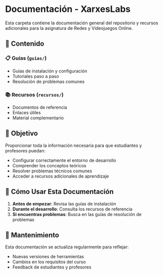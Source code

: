 # Documentación - XarxesLabs

Esta carpeta contiene la documentación general del repositorio y recursos adicionales para la asignatura de Redes y Videojuegos Online.

## 📁 Contenido

### 📋 Guías (`guias/`)
- Guías de instalación y configuración
- Tutoriales paso a paso
- Resolución de problemas comunes

### 📚 Recursos (`recursos/`)
- Documentos de referencia
- Enlaces útiles
- Material complementario

## 🎯 Objetivo

Proporcionar toda la información necesaria para que estudiantes y profesores puedan:
- Configurar correctamente el entorno de desarrollo
- Comprender los conceptos teóricos
- Resolver problemas técnicos comunes
- Acceder a recursos adicionales de aprendizaje

## 📝 Cómo Usar Esta Documentación

1. **Antes de empezar**: Revisa las guías de instalación
2. **Durante el desarrollo**: Consulta los recursos de referencia
3. **Si encuentras problemas**: Busca en las guías de resolución de problemas

## 🔄 Mantenimiento

Esta documentación se actualiza regularmente para reflejar:
- Nuevas versiones de herramientas
- Cambios en los requisitos del curso
- Feedback de estudiantes y profesores